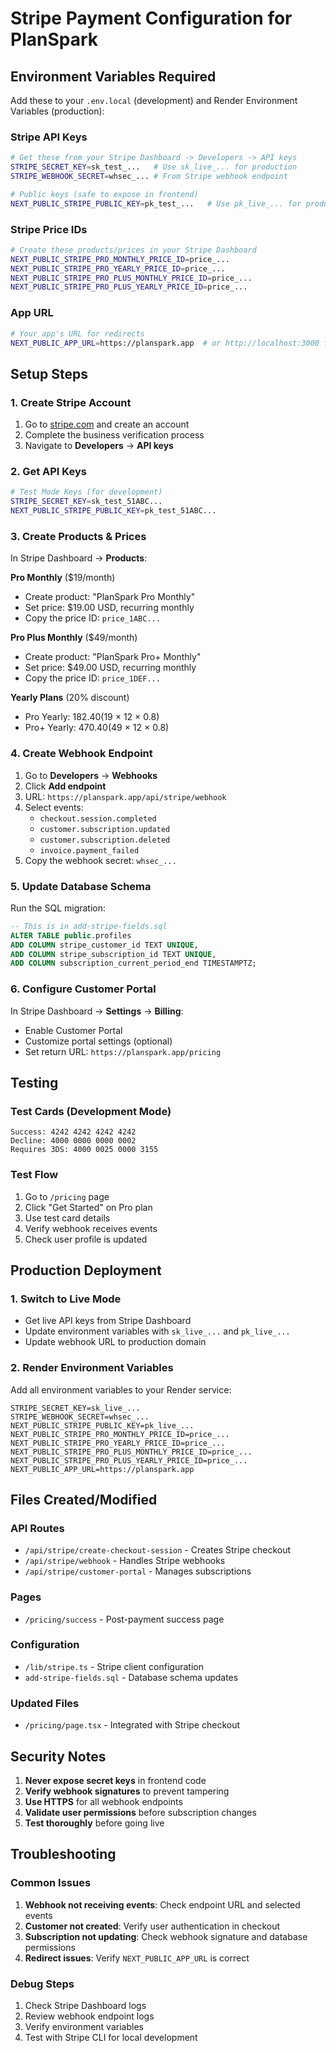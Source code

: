 # Stripe Payment Configuration for PlanSpark

## Environment Variables Required

Add these to your `.env.local` (development) and Render Environment Variables (production):

### Stripe API Keys
```bash
# Get these from your Stripe Dashboard -> Developers -> API keys
STRIPE_SECRET_KEY=sk_test_...   # Use sk_live_... for production
STRIPE_WEBHOOK_SECRET=whsec_... # From Stripe webhook endpoint

# Public keys (safe to expose in frontend)
NEXT_PUBLIC_STRIPE_PUBLIC_KEY=pk_test_...   # Use pk_live_... for production
```

### Stripe Price IDs
```bash
# Create these products/prices in your Stripe Dashboard
NEXT_PUBLIC_STRIPE_PRO_MONTHLY_PRICE_ID=price_...
NEXT_PUBLIC_STRIPE_PRO_YEARLY_PRICE_ID=price_...
NEXT_PUBLIC_STRIPE_PRO_PLUS_MONTHLY_PRICE_ID=price_...
NEXT_PUBLIC_STRIPE_PRO_PLUS_YEARLY_PRICE_ID=price_...
```

### App URL
```bash
# Your app's URL for redirects
NEXT_PUBLIC_APP_URL=https://planspark.app  # or http://localhost:3000 for development
```

## Setup Steps

### 1. Create Stripe Account
1. Go to [stripe.com](https://stripe.com) and create an account
2. Complete the business verification process
3. Navigate to **Developers** -> **API keys**

### 2. Get API Keys
```bash
# Test Mode Keys (for development)
STRIPE_SECRET_KEY=sk_test_51ABC...
NEXT_PUBLIC_STRIPE_PUBLIC_KEY=pk_test_51ABC...
```

### 3. Create Products & Prices
In Stripe Dashboard -> **Products**:

**Pro Monthly** ($19/month)
- Create product: "PlanSpark Pro Monthly"
- Set price: $19.00 USD, recurring monthly
- Copy the price ID: `price_1ABC...`

**Pro Plus Monthly** ($49/month)
- Create product: "PlanSpark Pro+ Monthly"
- Set price: $49.00 USD, recurring monthly
- Copy the price ID: `price_1DEF...`

**Yearly Plans** (20% discount)
- Pro Yearly: $182.40 ($19 × 12 × 0.8)
- Pro+ Yearly: $470.40 ($49 × 12 × 0.8)

### 4. Create Webhook Endpoint
1. Go to **Developers** -> **Webhooks**
2. Click **Add endpoint**
3. URL: `https://planspark.app/api/stripe/webhook`
4. Select events:
   - `checkout.session.completed`
   - `customer.subscription.updated`
   - `customer.subscription.deleted`
   - `invoice.payment_failed`
5. Copy the webhook secret: `whsec_...`

### 5. Update Database Schema
Run the SQL migration:
```sql
-- This is in add-stripe-fields.sql
ALTER TABLE public.profiles 
ADD COLUMN stripe_customer_id TEXT UNIQUE,
ADD COLUMN stripe_subscription_id TEXT UNIQUE,
ADD COLUMN subscription_current_period_end TIMESTAMPTZ;
```

### 6. Configure Customer Portal
In Stripe Dashboard -> **Settings** -> **Billing**:
- Enable Customer Portal
- Customize portal settings (optional)
- Set return URL: `https://planspark.app/pricing`

## Testing

### Test Cards (Development Mode)
```
Success: 4242 4242 4242 4242
Decline: 4000 0000 0000 0002
Requires 3DS: 4000 0025 0000 3155
```

### Test Flow
1. Go to `/pricing` page
2. Click "Get Started" on Pro plan
3. Use test card details
4. Verify webhook receives events
5. Check user profile is updated

## Production Deployment

### 1. Switch to Live Mode
- Get live API keys from Stripe Dashboard
- Update environment variables with `sk_live_...` and `pk_live_...`
- Update webhook URL to production domain

### 2. Render Environment Variables
Add all environment variables to your Render service:
```
STRIPE_SECRET_KEY=sk_live_...
STRIPE_WEBHOOK_SECRET=whsec_...
NEXT_PUBLIC_STRIPE_PUBLIC_KEY=pk_live_...
NEXT_PUBLIC_STRIPE_PRO_MONTHLY_PRICE_ID=price_...
NEXT_PUBLIC_STRIPE_PRO_YEARLY_PRICE_ID=price_...
NEXT_PUBLIC_STRIPE_PRO_PLUS_MONTHLY_PRICE_ID=price_...
NEXT_PUBLIC_STRIPE_PRO_PLUS_YEARLY_PRICE_ID=price_...
NEXT_PUBLIC_APP_URL=https://planspark.app
```

## Files Created/Modified

### API Routes
- `/api/stripe/create-checkout-session` - Creates Stripe checkout
- `/api/stripe/webhook` - Handles Stripe webhooks
- `/api/stripe/customer-portal` - Manages subscriptions

### Pages
- `/pricing/success` - Post-payment success page

### Configuration
- `/lib/stripe.ts` - Stripe client configuration
- `add-stripe-fields.sql` - Database schema updates

### Updated Files
- `/pricing/page.tsx` - Integrated with Stripe checkout

## Security Notes

1. **Never expose secret keys** in frontend code
2. **Verify webhook signatures** to prevent tampering
3. **Use HTTPS** for all webhook endpoints
4. **Validate user permissions** before subscription changes
5. **Test thoroughly** before going live

## Troubleshooting

### Common Issues
1. **Webhook not receiving events**: Check endpoint URL and selected events
2. **Customer not created**: Verify user authentication in checkout
3. **Subscription not updating**: Check webhook signature and database permissions
4. **Redirect issues**: Verify `NEXT_PUBLIC_APP_URL` is correct

### Debug Steps
1. Check Stripe Dashboard logs
2. Review webhook endpoint logs
3. Verify environment variables
4. Test with Stripe CLI for local development
